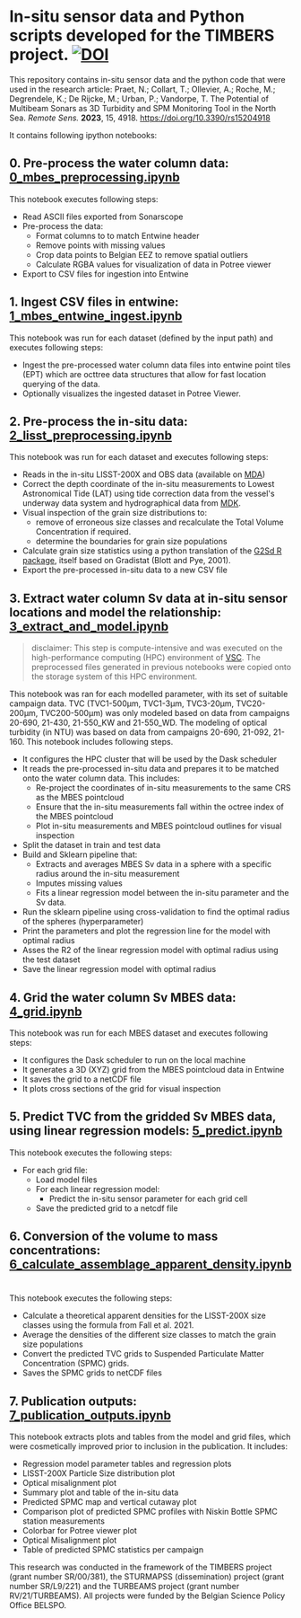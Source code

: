# In-situ sensor data and Python scripts developed for the TIMBERS project. [![DOI](https://zenodo.org/badge/702668447.svg)](https://zenodo.org/badge/latestdoi/702668447)

This repository contains in-situ sensor data and the python code that were used in the research article: Praet, N.; Collart, T.; Ollevier, A.; Roche, M.; Degrendele, K.; De Rijcke, M.; Urban, P.; Vandorpe, T. The Potential of Multibeam Sonars as 3D Turbidity and SPM Monitoring Tool in the North Sea. *Remote Sens.* **2023**, 15, 4918. https://doi.org/10.3390/rs15204918

It contains following ipython notebooks:

## 0. Pre-process the water column data: [0_mbes_preprocessing.ipynb](./0_mbes_preprocessing.ipynb)
This notebook executes following steps:
* Read ASCII files exported from Sonarscope 
* Pre-process the data:
    * Format columns to to match Entwine header
    * Remove points with missing values
    * Crop data points to Belgian EEZ to remove spatial outliers
    * Calculate RGBA values for visualization of data in Potree viewer
* Export to CSV files for ingestion into Entwine

## 1. Ingest CSV files in entwine: [1_mbes_entwine_ingest.ipynb](./1_mbes_entwine_ingest.ipynb)
This notebook was run for each dataset (defined by the input path) and executes following steps:
* Ingest the pre-processed water column data files into entwine point tiles (EPT) which are octtree data structures that allow for fast location querying of the data.
* Optionally visualizes the ingested dataset in Potree Viewer.

## 2. Pre-process the in-situ data: [2_lisst_preprocessing.ipynb](./2_lisst_preprocessing.ipynb)
This notebook was run for each dataset and executes following steps:
* Reads in the in-situ LISST-200X and OBS data (available on [MDA](https://doi.org/10.14284/572))
* Correct the depth coordinate of the in-situ measurements to Lowest Astronomical Tide (LAT) using tide correction data from the vessel's underway data system and hydrographical data from [MDK](https://www.agentschapmdk.be/en/hydrographical-data).
* Visual inspection of the grain size distributions to:
    * remove of erroneous size classes and recalculate the Total Volume Concentration if required.
    * determine the boundaries for grain size populations
* Calculate grain size statistics using a python translation of the [G2Sd R package](https://cran.r-project.org/web/packages/G2Sd/), itself based on Gradistat (Blott and Pye, 2001).
* Export the pre-processed in-situ data to a new CSV file

## 3. Extract water column Sv data at in-situ sensor locations and model the relationship: [3_extract_and_model.ipynb](./3_extract_and_model.ipynb)
> disclaimer: This step is compute-intensive and was executed on the high-performance computing (HPC) environment of [VSC](https://www.vscentrum.be/). The preprocessed files generated in previous notebooks were copied onto the storage system of this HPC environment. 

This notebook was ran for each modelled parameter, with its set of suitable campaign data. TVC (TVC1-500µm, TVC1-3µm, TVC3-20µm, TVC20-200µm, TVC200-500µm) was only modeled based on data from campaigns 20-690, 21-430, 21-550_KW and 21-550_WD. The modeling of optical turbidity (in NTU) was based on data from campaigns 20-690, 21-092, 21-160. This notebook includes following steps.
* It configures the HPC cluster that will be used by the Dask scheduler
* It reads the pre-processed in-situ data and prepares it to be matched onto the water column data. This includes:
    * Re-project the coordinates of in-situ measurements to the same CRS as the MBES pointcloud
    * Ensure that the in-situ measurements fall within the octree index of the MBES pointcloud
    * Plot in-situ measurements and MBES pointcloud outlines for visual inspection
* Split the dataset in train and test data
* Build and Sklearn pipeline that:
    * Extracts and averages MBES Sv data in a sphere with a specific radius around the in-situ measurement
    * Imputes missing values 
    * Fits a linear regression model between the in-situ parameter and the Sv data.
* Run the sklearn pipeline using cross-validation to find the optimal radius of the spheres (hyperparameter)
* Print the parameters and plot the regression line for the model with optimal radius
* Asses the R2 of the linear regression model with optimal radius using the test dataset
* Save the linear regression model with optimal radius

## 4. Grid the water column Sv MBES data: [4_grid.ipynb](./4_grid.ipynb)
This notebook was run for each MBES dataset and executes following steps:
* It configures the Dask scheduler to run on the local machine
* It generates a 3D (XYZ) grid from the MBES pointcloud data in Entwine
* It saves the grid to a netCDF file
* It plots cross sections of the grid for visual inspection

## 5. Predict TVC from the gridded Sv MBES data, using linear regression models: [5_predict.ipynb](./5_predict.ipynb)
This notebook executes the following steps:
* For each grid file:
    * Load model files
    * For each linear regression model:
        * Predict the in-situ sensor parameter for each grid cell
    * Save the predicted grid to a netcdf file

## 6. Conversion of the volume to mass concentrations: [6_calculate_assemblage_apparent_density.ipynb](./6_calculate_assemblage_apparent_density.ipynb)
# 
This notebook executes the following steps:
* Calculate a theoretical apparent densities for the LISST-200X size classes using the formula from Fall et al. 2021. 
* Average the densities of the different size classes to match the grain size populations
* Convert the predicted TVC grids to Suspended Particulate Matter Concentration (SPMC) grids.
* Saves the SPMC grids to netCDF files

## 7. Publication outputs: [7_publication_outputs.ipynb](./7_publication_outputs.ipynb)
This notebook extracts plots and tables from the model and grid files, which were cosmetically improved prior to inclusion in the publication.
It includes:
* Regression model parameter tables and regression plots
* LISST-200X Particle Size distribution plot
* Optical misalignment plot
* Summary plot and table of the in-situ data
* Predicted SPMC map and vertical cutaway plot
* Comparison plot of predicted SPMC profiles with Niskin Bottle SPMC station measurements
* Colorbar for Potree viewer plot
* Optical Misalignment plot
* Table of predicted SPMC statistics per campaign

This research was conducted in the framework of the TIMBERS project (grant number SR/00/381), the STURMAPSS (dissemination) project (grant number SR/L9/221) and the TURBEAMS project (grant number RV/21/TURBEAMS). All projects were funded by the Belgian Science Policy Office BELSPO.
